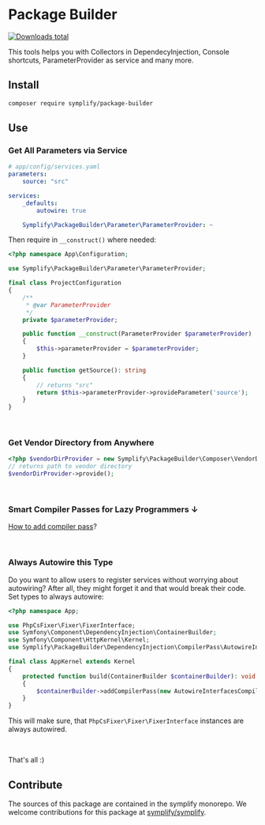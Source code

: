 # Package Builder

[![Downloads total](https://img.shields.io/packagist/dt/symplify/package-builder.svg?style=flat-square)](https://packagist.org/packages/symplify/package-builder/stats)

This tools helps you with Collectors in DependecyInjection, Console shortcuts, ParameterProvider as service and many more.

## Install

```bash
composer require symplify/package-builder
```

## Use

### Get All Parameters via Service

```yaml
# app/config/services.yaml
parameters:
    source: "src"

services:
    _defaults:
        autowire: true

    Symplify\PackageBuilder\Parameter\ParameterProvider: ~
```

Then require in `__construct()` where needed:

```php
<?php namespace App\Configuration;

use Symplify\PackageBuilder\Parameter\ParameterProvider;

final class ProjectConfiguration
{
    /**
     * @var ParameterProvider
     */
    private $parameterProvider;

    public function __construct(ParameterProvider $parameterProvider)
    {
        $this->parameterProvider = $parameterProvider;
    }

    public function getSource(): string
    {
        // returns "src"
        return $this->parameterProvider->provideParameter('source');
    }
}
```

<br>

### Get Vendor Directory from Anywhere

```php
<?php $vendorDirProvider = new Symplify\PackageBuilder\Composer\VendorDirProvider();
// returns path to vendor directory
$vendorDirProvider->provide();
```

<br>

### Smart Compiler Passes for Lazy Programmers ↓

[How to add compiler pass](https://symfony.com/doc/current/service_container/compiler_passes.html#working-with-compiler-passes-in-bundles)?

<br>

### Always Autowire this Type

Do you want to allow users to register services without worrying about autowiring? After all, they might forget it and that would break their code. Set types to always autowire:

```php
<?php namespace App;

use PhpCsFixer\Fixer\FixerInterface;
use Symfony\Component\DependencyInjection\ContainerBuilder;
use Symfony\Component\HttpKernel\Kernel;
use Symplify\PackageBuilder\DependencyInjection\CompilerPass\AutowireInterfacesCompilerPass;

final class AppKernel extends Kernel
{
    protected function build(ContainerBuilder $containerBuilder): void
    {
        $containerBuilder->addCompilerPass(new AutowireInterfacesCompilerPass([FixerInterface::class]));
    }
}
```

This will make sure, that `PhpCsFixer\Fixer\FixerInterface` instances are always autowired.

<br>

That's all :)

## Contribute

The sources of this package are contained in the symplify monorepo. We welcome contributions for this package at [symplify/symplify](https://github.com/symplify/symplify).
